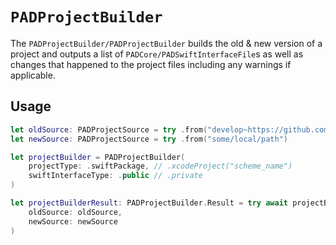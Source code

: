 # ``PADProjectBuilder``

The ``PADProjectBuilder/PADProjectBuilder`` builds the old & new version of a project and outputs a list of ``PADCore/PADSwiftInterfaceFile``s as well as changes that happened to the project files including any warnings if applicable.

## Usage

```swift
let oldSource: PADProjectSource = try .from("develop~https://github.com/Adyen/adyen-ios.git")
let newSource: PADProjectSource = try .from("some/local/path")

let projectBuilder = PADProjectBuilder(
    projectType: .swiftPackage, // .xcodeProject("scheme_name")
    swiftInterfaceType: .public // .private
)

let projectBuilderResult: PADProjectBuilder.Result = try await projectBuilder.build(
    oldSource: oldSource,
    newSource: newSource
)
```
